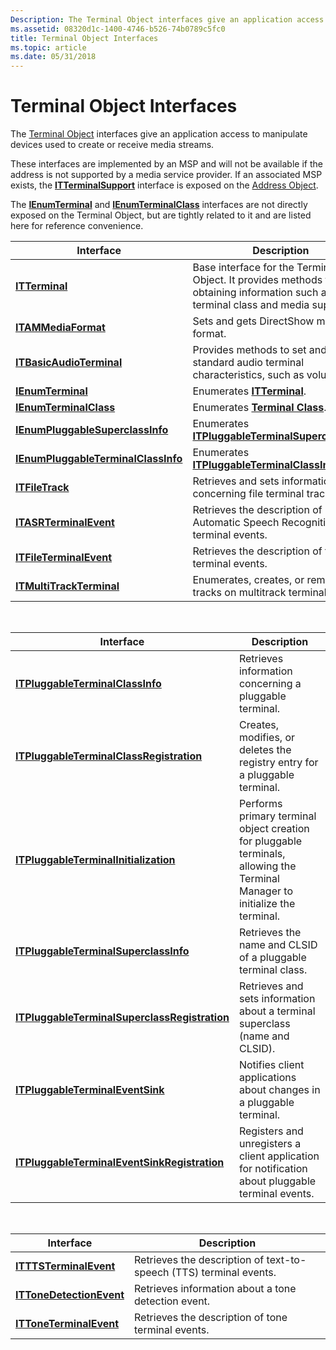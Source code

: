 ```yaml
---
Description: The Terminal Object interfaces give an application access to manipulate devices used to create or receive media streams.
ms.assetid: 08320d1c-1400-4746-b526-74b0789c5fc0
title: Terminal Object Interfaces
ms.topic: article
ms.date: 05/31/2018
---
```


# Terminal Object Interfaces

The [Terminal Object](terminal-object.md) interfaces give an application access to manipulate devices used to create or receive media streams.

These interfaces are implemented by an MSP and will not be available if the address is not supported by a media service provider. If an associated MSP exists, the [**ITTerminalSupport**](https://msdn.microsoft.com/en-us/library/ms733156(v=VS.85).aspx) interface is exposed on the [Address Object](address-object.md).

The [**IEnumTerminal**](/windows/desktop/api/tapi3if/nn-tapi3if-ienumterminal) and [**IEnumTerminalClass**](/windows/desktop/api/tapi3if/nn-tapi3if-ienumterminalclass) interfaces are not directly exposed on the Terminal Object, but are tightly related to it and are listed here for reference convenience.



| Interface                                                                  | Description                                                                                                                       |
|----------------------------------------------------------------------------|-----------------------------------------------------------------------------------------------------------------------------------|
| [**ITTerminal**](https://msdn.microsoft.com/en-us/library/ms732646(v=VS.85).aspx)                                           | Base interface for the Terminal Object. It provides methods for obtaining information such as terminal class and media supported. |
| [**ITAMMediaFormat**](https://msdn.microsoft.com/en-us/library/Aa382285(v=VS.85).aspx)                                 | Sets and gets DirectShow media format.                                                                                            |
| [**ITBasicAudioTerminal**](/windows/desktop/api/tapi3if/nn-tapi3if-itbasicaudioterminal)                       | Provides methods to set and get standard audio terminal characteristics, such as volume.                                          |
| [**IEnumTerminal**](/windows/desktop/api/tapi3if/nn-tapi3if-ienumterminal)                                     | Enumerates [**ITTerminal**](https://msdn.microsoft.com/en-us/library/ms732646(v=VS.85).aspx).                                                                                      |
| [**IEnumTerminalClass**](/windows/desktop/api/tapi3if/nn-tapi3if-ienumterminalclass)                           | Enumerates [**Terminal Class**](terminal-class.md).                                                                              |
| [**IEnumPluggableSuperclassInfo**](/windows/desktop/api/tapi3if/nn-tapi3if-ienumpluggablesuperclassinfo)       | Enumerates [**ITPluggableTerminalSuperclassInfo**](/windows/desktop/api/tapi3if/nn-tapi3if-itpluggableterminalsuperclassinfo).                                        |
| [**IEnumPluggableTerminalClassInfo**](/windows/desktop/api/tapi3if/nn-tapi3if-ienumpluggableterminalclassinfo) | Enumerates [**ITPluggableTerminalClassInfo**](/windows/desktop/api/tapi3if/nn-tapi3if-itpluggableterminalclassinfo).                                                  |
| [**ITFileTrack**](/windows/desktop/api/tapi3if/nn-tapi3if-itfiletrack)                                         | Retrieves and sets information concerning file terminal tracks.                                                                   |
| [**ITASRTerminalEvent**](/windows/desktop/api/tapi3if/nn-tapi3if-itasrterminalevent)                           | Retrieves the description of Automatic Speech Recognition terminal events.                                                        |
| [**ITFileTerminalEvent**](/windows/desktop/api/tapi3if/nn-tapi3if-itfileterminalevent)                         | Retrieves the description of file terminal events.                                                                                |
| [**ITMultiTrackTerminal**](/windows/desktop/api/tapi3if/nn-tapi3if-itmultitrackterminal)                       | Enumerates, creates, or removes tracks on multitrack terminals.                                                                   |



 



| Interface                                                                                      | Description                                                                                                                  |
|------------------------------------------------------------------------------------------------|------------------------------------------------------------------------------------------------------------------------------|
| [**ITPluggableTerminalClassInfo**](/windows/desktop/api/tapi3if/nn-tapi3if-itpluggableterminalclassinfo)                           | Retrieves information concerning a pluggable terminal.                                                                       |
| [**ITPluggableTerminalClassRegistration**](/windows/desktop/api/Termmgr/nn-termmgr-itpluggableterminalclassregistration)           | Creates, modifies, or deletes the registry entry for a pluggable terminal.                                                   |
| [**ITPluggableTerminalInitialization**](/windows/desktop/api/Termmgr/nn-termmgr-itpluggableterminalinitialization)                 | Performs primary terminal object creation for pluggable terminals, allowing the Terminal Manager to initialize the terminal. |
| [**ITPluggableTerminalSuperclassInfo**](/windows/desktop/api/tapi3if/nn-tapi3if-itpluggableterminalsuperclassinfo)                 | Retrieves the name and CLSID of a pluggable terminal class.                                                                  |
| [**ITPluggableTerminalSuperclassRegistration**](/windows/desktop/api/Termmgr/nn-termmgr-itpluggableterminalsuperclassregistration) | Retrieves and sets information about a terminal superclass (name and CLSID).                                                 |
| [**ITPluggableTerminalEventSink**](/windows/desktop/api/msp/nn-msp-itpluggableterminaleventsink)                           | Notifies client applications about changes in a pluggable terminal.                                                          |
| [**ITPluggableTerminalEventSinkRegistration**](/windows/desktop/api/msp/nn-msp-itpluggableterminaleventsinkregistration)   | Registers and unregisters a client application for notification about pluggable terminal events.                             |



 



| Interface                                            | Description                                                        |
|------------------------------------------------------|--------------------------------------------------------------------|
| [**ITTTSTerminalEvent**](/windows/desktop/api/tapi3if/nn-tapi3if-itttsterminalevent)     | Retrieves the description of text-to-speech (TTS) terminal events. |
| [**ITToneDetectionEvent**](/windows/desktop/api/Tapi3if/nn-tapi3if-ittonedetectionevent) | Retrieves information about a tone detection event.                |
| [**ITToneTerminalEvent**](/windows/desktop/api/tapi3if/nn-tapi3if-ittoneterminalevent)   | Retrieves the description of tone terminal events.                 |



 

 

 



